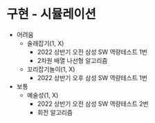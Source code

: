# 구현 - 시뮬레이션
- 어려움
  - 술래잡기(1, X)
    - 2022 상반기 오전 삼성 SW 역량테스트 1번
    - 2차원 배열 나선형 알고리즘
  - 꼬리잡기놀이(1, X)
    - 2022 상반기 오후 삼성 SW 역량테스트 1번 
- 보통
  - 예술성(1, X)
    - 2022 상반기 오전 삼성 SW 역량테스트 2번
    - 회전 알고리즘